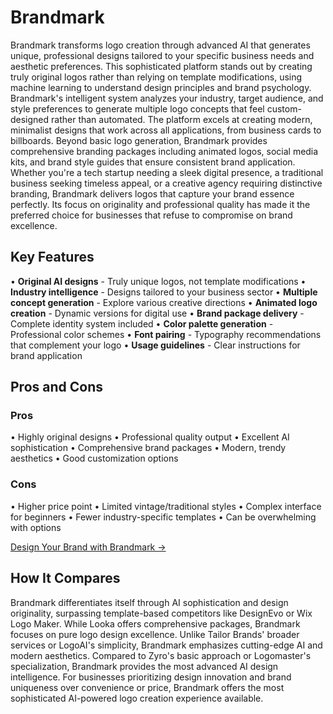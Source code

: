 # Brandmark

Brandmark transforms logo creation through advanced AI that generates unique, professional designs tailored to your specific business needs and aesthetic preferences. This sophisticated platform stands out by creating truly original logos rather than relying on template modifications, using machine learning to understand design principles and brand psychology. Brandmark's intelligent system analyzes your industry, target audience, and style preferences to generate multiple logo concepts that feel custom-designed rather than automated. The platform excels at creating modern, minimalist designs that work across all applications, from business cards to billboards. Beyond basic logo generation, Brandmark provides comprehensive branding packages including animated logos, social media kits, and brand style guides that ensure consistent brand application. Whether you're a tech startup needing a sleek digital presence, a traditional business seeking timeless appeal, or a creative agency requiring distinctive branding, Brandmark delivers logos that capture your brand essence perfectly. Its focus on originality and professional quality has made it the preferred choice for businesses that refuse to compromise on brand excellence.

## Key Features

• **Original AI designs** - Truly unique logos, not template modifications
• **Industry intelligence** - Designs tailored to your business sector
• **Multiple concept generation** - Explore various creative directions
• **Animated logo creation** - Dynamic versions for digital use
• **Brand package delivery** - Complete identity system included
• **Color palette generation** - Professional color schemes
• **Font pairing** - Typography recommendations that complement your logo
• **Usage guidelines** - Clear instructions for brand application

## Pros and Cons

### Pros
• Highly original designs
• Professional quality output
• Excellent AI sophistication
• Comprehensive brand packages
• Modern, trendy aesthetics
• Good customization options

### Cons
• Higher price point
• Limited vintage/traditional styles
• Complex interface for beginners
• Fewer industry-specific templates
• Can be overwhelming with options

[Design Your Brand with Brandmark →](https://brandmark.io)

## How It Compares

Brandmark differentiates itself through AI sophistication and design originality, surpassing template-based competitors like DesignEvo or Wix Logo Maker. While Looka offers comprehensive packages, Brandmark focuses on pure logo design excellence. Unlike Tailor Brands' broader services or LogoAI's simplicity, Brandmark emphasizes cutting-edge AI and modern aesthetics. Compared to Zyro's basic approach or Logomaster's specialization, Brandmark provides the most advanced AI design intelligence. For businesses prioritizing design innovation and brand uniqueness over convenience or price, Brandmark offers the most sophisticated AI-powered logo creation experience available.